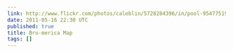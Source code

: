```yaml
---
link: http://www.flickr.com/photos/caleblin/5728284396/in/pool-95477519@N00
date: 2011-05-16 22:30 UTC
published: true
title: Bro-merica Map
tags: []
---
```



